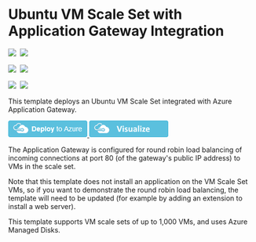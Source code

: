 # Ubuntu VM Scale Set with Application Gateway Integration

<IMG SRC="https://azurequickstartsservice.blob.core.windows.net/badges/201-vmss-ubuntu-app-gateway/PublicLastTestDate.svg" />&nbsp;
<IMG SRC="https://azurequickstartsservice.blob.core.windows.net/badges/201-vmss-ubuntu-app-gateway/PublicDeployment.svg" />&nbsp;

<IMG SRC="https://azurequickstartsservice.blob.core.windows.net/badges/201-vmss-ubuntu-app-gateway/FairfaxLastTestDate.svg" />&nbsp;
<IMG SRC="https://azurequickstartsservice.blob.core.windows.net/badges/201-vmss-ubuntu-app-gateway/FairfaxDeployment.svg" />&nbsp;

<IMG SRC="https://azurequickstartsservice.blob.core.windows.net/badges/201-vmss-ubuntu-app-gateway/BestPracticeResult.svg" />&nbsp;
<IMG SRC="https://azurequickstartsservice.blob.core.windows.net/badges/201-vmss-ubuntu-app-gateway/CredScanResult.svg" />&nbsp;

This template deploys an Ubuntu VM Scale Set integrated with Azure Application Gateway.

<a href="https://portal.azure.com/#create/Microsoft.Template/uri/https%3A%2F%2Fraw.githubusercontent.com%2FAzure%2Fazure-quickstart-templates%2Fmaster%2F201-vmss-ubuntu-app-gateway%2Fazuredeploy.json" target="_blank">
    <img src="https://raw.githubusercontent.com/Azure/azure-quickstart-templates/master/1-CONTRIBUTION-GUIDE/images/deploytoazure.png"/>
</a>
<a href="http://armviz.io/#/?load=https%3A%2F%2Fraw.githubusercontent.com%2FAzure%2Fazure-quickstart-templates%2Fmaster%2F201-vmss-ubuntu-app-gateway%2Fazuredeploy.json" target="_blank">
    <img src="https://raw.githubusercontent.com/Azure/azure-quickstart-templates/master/1-CONTRIBUTION-GUIDE/images/visualizebutton.png"/>
</a>


The Application Gateway is configured for round robin load balancing of incoming connections at port 80 (of the gateway's public IP address) to VMs in the scale set.

Note that this template does not install an application on the VM Scale Set VMs, so if you want to demonstrate the round robin load balancing, the template will need to be updated (for example by adding an extension to install a web server).

This template supports VM scale sets of up to 1,000 VMs, and uses Azure Managed Disks.


